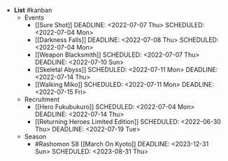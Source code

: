 - **List** #kanban
	- Events
		- [[Sure Shot]]
		  DEADLINE: <2022-07-07 Thu>
		  SCHEDULED: <2022-07-04 Mon>
		- [[Darkness Falls]]
		  DEADLINE: <2022-07-08 Thu>
		  SCHEDULED: <2022-07-04 Mon>
		- [[Weapon Blacksmith]]
		  SCHEDULED: <2022-07-07 Thu>
		  DEADLINE: <2022-07-10 Sun>
		- [[Skeletal Abyss]]
		  SCHEDULED: <2022-07-11 Mon>
		  DEADLINE: <2022-07-14 Thu>
		- [[Walking Miko]]
		  SCHEDULED: <2022-07-11 Mon>
		  DEADLINE: <2022-07-15 Fri>
	- Recruitment
		- [[Hero Fukubukuro]]
		  SCHEDULED: <2022-07-04 Mon>
		  DEADLINE: <2022-07-14 Thu>
		- [[Returning Heroes Limited Edition]]
		  SCHEDULED: <2022-06-30 Thu>
		  DEADLINE: <2022-07-19 Tue>
	- Season
		- #Rashomon S8 [[March On Kyoto]]
		  DEADLINE: <2023-12-31 Sun>
		  SCHEDULED: <2023-08-31 Thu>